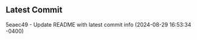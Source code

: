 
## Latest Commit
5eaec49 - Update README with latest commit info (2024-08-29 16:53:34 -0400) <Yunxi-Zhou>
